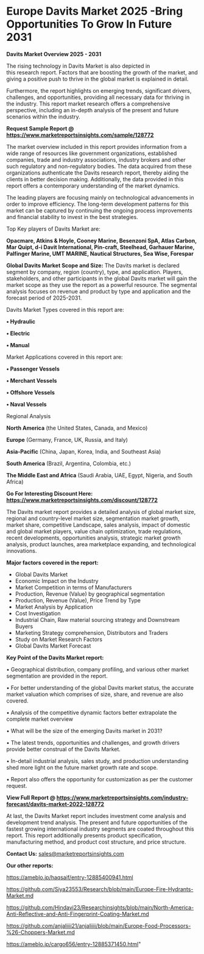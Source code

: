 # Europe Davits Market 2025 -Bring Opportunities To Grow In Future 2031

<Strong> Davits Market Overview 2025 - 2031</strong>

The rising technology in Davits Market is also depicted in this research report. Factors that are boosting the growth of the market, and giving a positive push to thrive in the global market is explained in detail.

Furthermore, the report highlights on emerging trends, significant drivers, challenges, and opportunities, providing all necessary data for thriving in the industry. This report market research offers a comprehensive perspective, including an in-depth analysis of the present and future scenarios within the industry.

<strong>Request Sample Report @ <a href=https://www.marketreportsinsights.com/sample/128772>https://www.marketreportsinsights.com/sample/128772</a></strong>

The market overview included in this report provides information from a wide range of resources like government organizations, established companies, trade and industry associations, industry brokers and other such regulatory and non-regulatory bodies. The data acquired from these organizations authenticate the Davits research report, thereby aiding the clients in better decision making. Additionally, the data provided in this report offers a contemporary understanding of the market dynamics.

The leading players are focusing mainly on technological advancements in order to improve efficiency. The long-term development patterns for this market can be captured by continuing the ongoing process improvements and financial stability to invest in the best strategies.

Top Key players of Davits Market are:

<strong>Opacmare, Atkins & Hoyle, Cooney Marine, Besenzoni SpA, Atlas Carbon, Mar Quipt, d-i Davit International, Pin-craft, Steelhead, Garhauer Marine, Palfinger Marine, UMT MARINE, Nautical Structures, Sea Wise, Forespar</strong>

<strong><b>Global Davits Market Scope and Size:</b></strong>
The Davits market is declared segment by company, region (country), type, and application. Players, stakeholders, and other participants in the global Davits market will gain the market scope as they use the report as a powerful resource. The segmental analysis focuses on revenue and product by type and application and the forecast period of 2025-2031.

Davits Market Types covered in this report are:

<strong>• Hydraulic

• Electric

• Manual</strong>

Market Applications covered in this report are:

<strong>• Passenger Vessels

• Merchant Vessels

• Offshore Vessels

• Naval Vessels</strong> 

Regional Analysis

<strong>North America</strong> (the United States, Canada, and Mexico)

<strong>Europe</strong> (Germany, France, UK, Russia, and Italy)

<strong>Asia-Pacific</strong> (China, Japan, Korea, India, and Southeast Asia)

<strong>South America</strong> (Brazil, Argentina, Colombia, etc.)

<strong>The Middle East and Africa</strong> (Saudi Arabia, UAE, Egypt, Nigeria, and South Africa)

<strong>Go For Interesting Discount Here: <a href=https://www.marketreportsinsights.com/discount/128772>https://www.marketreportsinsights.com/discount/128772</a></strong>

The Davits market report provides a detailed analysis of global market size, regional and country-level market size, segmentation market growth, market share, competitive Landscape, sales analysis, impact of domestic and global market players, value chain optimization, trade regulations, recent developments, opportunities analysis, strategic market growth analysis, product launches, area marketplace expanding, and technological innovations.

<strong><b>Major factors covered in the report:</b></strong>
<ul>
  <li>Global Davits Market </li>
  <li>Economic Impact on the Industry</li>
  <li>Market Competition in terms of Manufacturers</li>
  <li>Production, Revenue (Value) by geographical segmentation</li>
  <li>Production, Revenue (Value), Price Trend by Type</li>
  <li>Market Analysis by Application</li>
  <li>Cost Investigation</li>
  <li>Industrial Chain, Raw material sourcing strategy and Downstream Buyers</li>
  <li>Marketing Strategy comprehension, Distributors and Traders</li>
  <li>Study on Market Research Factors</li>
  <li>Global Davits Market Forecast</li>
</ul>

<strong><b>Key Point of the Davits Market report:</b></strong>

• Geographical distribution, company profiling, and various other market segmentation are provided in the report.

• For better understanding of the global Davits market status, the accurate market valuation which comprises of size, share, and revenue are also covered.

• Analysis of the competitive dynamic factors better extrapolate the complete market overview

• What will be the size of the emerging Davits market in 2031?

• The latest trends, opportunities and challenges, and growth drivers provide better construal of the Davits Market.

• In-detail industrial analysis, sales study, and production understanding shed more light on the future market growth rate and scope.

• Report also offers the opportunity for customization as per the customer request.

<strong><b>View Full Report @ <a href=https://www.marketreportsinsights.com/industry-forecast/davits-market-2022-128772>https://www.marketreportsinsights.com/industry-forecast/davits-market-2022-128772</a></b></strong>


At last, the Davits Market report includes investment come analysis and development trend analysis. The present and future opportunities of the fastest growing international industry segments are coated throughout this report. This report additionally presents product specification, manufacturing method, and product cost structure, and price structure.

<strong>Contact Us:</strong>
sales@marketreportsinsights.com

<strong>Our other reports:</strong>

<a href=https://ameblo.jp/haqsaif/entry-12885400941.html>https://ameblo.jp/haqsaif/entry-12885400941.html</a>

<a href=https://github.com/Siya23553/Research/blob/main/Europe-Fire-Hydrants-Market.md>https://github.com/Siya23553/Research/blob/main/Europe-Fire-Hydrants-Market.md</a>

<a href=https://github.com/Hindavi23/Researchinsights/blob/main/North-America-Anti-Reflective-and-Anti-Fingerprint-Coating-Market.md>https://github.com/Hindavi23/Researchinsights/blob/main/North-America-Anti-Reflective-and-Anti-Fingerprint-Coating-Market.md</a>

<a href=https://github.com/anjaliiii21/anjaliiii/blob/main/Europe-Food-Processors-%26-Choppers-Market.md>https://github.com/anjaliiii21/anjaliiii/blob/main/Europe-Food-Processors-%26-Choppers-Market.md</a>

<a href=https://ameblo.jp/cargo656/entry-12885371450.html>https://ameblo.jp/cargo656/entry-12885371450.html</a>"
